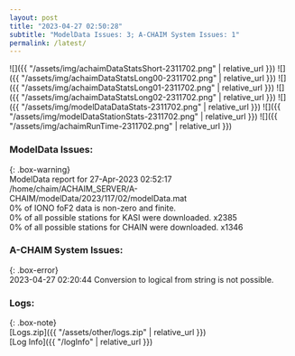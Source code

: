 ```yaml
---
layout: post
title: "2023-04-27 02:50:28"
subtitle: "ModelData Issues: 3; A-CHAIM System Issues: 1"
permalink: /latest/
---
```


![]({{ "/assets/img/achaimDataStatsShort-2311702.png" | relative_url }})
![]({{ "/assets/img/achaimDataStatsLong00-2311702.png" | relative_url }})
![]({{ "/assets/img/achaimDataStatsLong01-2311702.png" | relative_url }})
![]({{ "/assets/img/achaimDataStatsLong02-2311702.png" | relative_url }})
![]({{ "/assets/img/modelDataDataStats-2311702.png" | relative_url }})
![]({{ "/assets/img/modelDataStationStats-2311702.png" | relative_url }})
![]({{ "/assets/img/achaimRunTime-2311702.png" | relative_url }})


### ModelData Issues:  
  
{: .box-warning}  
 ModelData report for 27-Apr-2023 02:52:17   
 /home/chaim/ACHAIM_SERVER/A-CHAIM/modelData/2023/117/02/modelData.mat   
 0% of IONO foF2 data is non-zero and finite.   
 0% of all possible stations for KASI were downloaded. x2385   
 0% of all possible stations for CHAIN were downloaded. x1346   
  
### A-CHAIM System Issues:  
  
{: .box-error}  
2023-04-27 02:20:44 Conversion to logical from string is not possible.  

### Logs:  
  
{: .box-note}  
[Logs.zip]({{ "/assets/other/logs.zip" | relative_url }})  
[Log Info]({{ "/logInfo" | relative_url }})  
